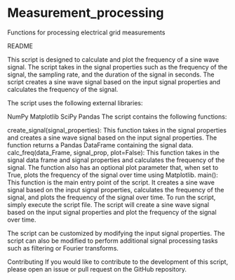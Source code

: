 # Measurement_processing
Functions for processing electrical grid measurements

README

This script is designed to calculate and plot the frequency of a sine wave signal. The script takes in the signal properties such as the frequency of the signal, the sampling rate, and the duration of the signal in seconds. The script creates a sine wave signal based on the input signal properties and calculates the frequency of the signal.

The script uses the following external libraries:

NumPy
Matplotlib
SciPy
Pandas
The script contains the following functions:

create_signal(signal_properties): This function takes in the signal properties and creates a sine wave signal based on the input signal properties. The function returns a Pandas DataFrame containing the signal data.
calc_freq(data_Frame, signal_prop, plot=False): This function takes in the signal data frame and signal properties and calculates the frequency of the signal. The function also has an optional plot parameter that, when set to True, plots the frequency of the signal over time using Matplotlib.
main(): This function is the main entry point of the script. It creates a sine wave signal based on the input signal properties, calculates the frequency of the signal, and plots the frequency of the signal over time.
To run the script, simply execute the script file. The script will create a sine wave signal based on the input signal properties and plot the frequency of the signal over time.

The script can be customized by modifying the input signal properties. The script can also be modified to perform additional signal processing tasks such as filtering or Fourier transforms.

Contributing
If you would like to contribute to the development of this script, please open an issue or pull request on the GitHub repository.
